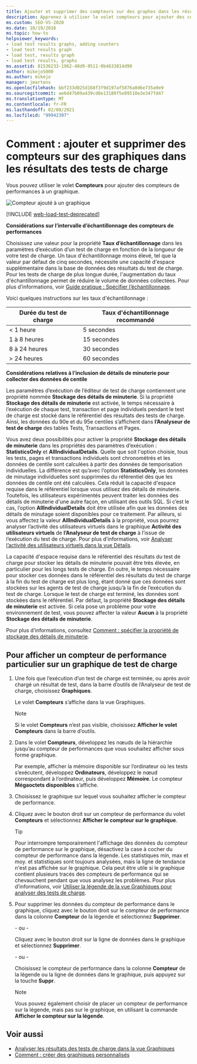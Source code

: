 ```yaml
---
title: Ajouter et supprimer des compteurs sur des graphes dans les résultats des tests de charge
description: Apprenez à utiliser le volet compteurs pour ajouter des compteurs de performance à un graphique et à propos de la propriété taux d’échantillonnage.
ms.custom: SEO-VS-2020
ms.date: 10/19/2016
ms.topic: how-to
helpviewer_keywords:
- load test results graphs, adding counters
- load test results graph
- load test, results graph
- load test results, graphs
ms.assetid: 81536233-1962-40d9-9511-0b4633814d90
author: mikejo5000
ms.author: mikejo
manager: jmartens
ms.openlocfilehash: bbf233d025d168f3f9d197af5876a0d6e735a9e9
ms.sourcegitcommit: ae6d47b09a439cd0e13180f5e89510e3e347fd47
ms.translationtype: MT
ms.contentlocale: fr-FR
ms.lasthandoff: 02/08/2021
ms.locfileid: "99942397"
---
```

# <a name="how-to-add-and-delete-counters-on-graphs-in-load-test-results"></a>Comment : ajouter et supprimer des compteurs sur des graphiques dans les résultats des tests de charge

Vous pouvez utiliser le volet **Compteurs** pour ajouter des compteurs de performances à un graphique.

![Compteur ajouté à un graphique](../test/media/ltest_selectcounter.png)

[!INCLUDE [web-load-test-deprecated](includes/web-load-test-deprecated.md)]

**Considérations sur l’intervalle d’échantillonnage des compteurs de performances**

Choisissez une valeur pour la propriété **Taux d’échantillonnage** dans les paramètres d’exécution d’un test de charge en fonction de la longueur de votre test de charge. Un taux d'échantillonnage moins élevé, tel que la valeur par défaut de cinq secondes, nécessite une capacité d'espace supplémentaire dans la base de données des résultats du test de charge. Pour les tests de charge de plus longue durée, l'augmentation du taux d'échantillonnage permet de réduire le volume de données collectées. Pour plus d’informations, voir [Guide pratique : Spécifier l’échantillonnage](../test/how-to-specify-the-sample-rate-for-a-load-test.md).

Voici quelques instructions sur les taux d'échantillonnage :

|Durée du test de charge|Taux d'échantillonnage recommandé|
|-|-----------------------------|
|\< 1 heure|5 secondes|
|1 à 8 heures|15 secondes|
|8 à 24 heures|30 secondes|
|> 24 heures|60 secondes|

**Considérations relatives à l’inclusion de détails de minuterie pour collecter des données de centile**

Les paramètres d’exécution de l’éditeur de test de charge contiennent une propriété nommée **Stockage des détails de minuterie**. Si la propriété **Stockage des détails de minuterie** est activée, le temps nécessaire à l’exécution de chaque test, transaction et page individuels pendant le test de charge est stocké dans le référentiel des résultats des tests de charge. Ainsi, les données du 90e et du 95e centiles s’affichent dans **l’Analyseur de test de charge** des tables Tests, Transactions et Pages.

Vous avez deux possibilités pour activer la propriété **Stockage des détails de minuterie** dans les propriétés des paramètres d’exécution : **StatisticsOnly** et **AllIndividualDetails**. Quelle que soit l'option choisie, tous les tests, pages et transactions individuels sont chronométrés et les données de centile sont calculées à partir des données de temporisation individuelles. La différence est qu’avec l’option **StatisticsOnly**, les données de minutage individuelles sont supprimées du référentiel dès que les données de centile ont été calculées. Cela réduit la capacité d'espace requise dans le référentiel lorsque vous utilisez des détails de minuterie. Toutefois, les utilisateurs expérimentés peuvent traiter les données des détails de minuterie d'une autre façon, en utilisant des outils SQL. Si c’est le cas, l’option **AllIndividualDetails** doit être utilisée afin que les données des détails de minutage soient disponibles pour ce traitement. Par ailleurs, si vous affectez la valeur **AllIndividualDetails** à la propriété, vous pourrez analyser l’activité des utilisateurs virtuels dans le graphique **Activité des utilisateurs virtuels** de **l’Analyseur de test de charge** à l’issue de l’exécution du test de charge. Pour plus d’informations, voir [Analyser l’activité des utilisateurs virtuels dans la vue Détails](../test/analyze-load-test-virtual-user-activity-in-the-details-view.md).

La capacité d'espace requise dans le référentiel des résultats du test de charge pour stocker les détails de minuterie pouvait être très élevée, en particulier pour les longs tests de charge. En outre, le temps nécessaire pour stocker ces données dans le référentiel des résultats du test de charge à la fin du test de charge est plus long, étant donné que ces données sont stockées sur les agents de test de charge jusqu’à la fin de l’exécution du test de charge. Lorsque le test de charge est terminé, les données sont stockées dans le référentiel. Par défaut, la propriété **Stockage des détails de minuterie** est activée. Si cela pose un problème pour votre environnement de test, vous pouvez affecter la valeur **Aucun** à la propriété **Stockage des détails de minuterie**.

Pour plus d’informations, consultez [Comment : spécifier la propriété de stockage des détails de minuterie](../test/how-to-specify-the-timing-details-storage-property-for-a-load-test.md).

## <a name="to-display-a-particular-performance-counter-on-a-load-test-graph"></a>Pour afficher un compteur de performance particulier sur un graphique de test de charge

1. Une fois que l’exécution d’un test de charge est terminée, ou après avoir chargé un résultat de test, dans la barre d’outils de l’Analyseur de test de charge, choisissez **Graphiques**.

     Le volet **Compteurs** s’affiche dans la vue Graphiques.

    > [!NOTE]
    > Si le volet **Compteurs** n’est pas visible, choisissez **Afficher le volet Compteurs** dans la barre d’outils.

2. Dans le volet **Compteurs**, développez les nœuds de la hiérarchie jusqu’au compteur de performances que vous souhaitez afficher sous forme graphique.

     Par exemple, afficher la mémoire disponible sur l’ordinateur où les tests s’exécutent, développez **Ordinateurs**, développez le nœud correspondant à l’ordinateur, puis développez **Mémoire**. Le compteur **Mégaoctets disponibles** s’affiche.

3. Choisissez le graphique sur lequel vous souhaitez afficher le compteur de performance.

4. Cliquez avec le bouton droit sur un compteur de performance du volet **Compteurs** et sélectionnez **Afficher le compteur sur le graphique**.

    > [!TIP]
    > Pour interrompre temporairement l'affichage des données du compteur de performance sur le graphique, désactivez la case à cocher du compteur de performance dans la légende. Les statistiques min, max et moy. et statistiques sont toujours analysées, mais la ligne de tendance n'est pas affichée sur le graphique. Cela peut être utile si le graphique contient plusieurs tracés des compteurs de performance qui se chevauchent pendant que vous analysez les problèmes. Pour plus d’informations, voir [Utiliser la légende de la vue Graphiques pour analyser des tests de charge](../test/use-the-graphs-view-legend-to-analyze-load-tests.md).

5. Pour supprimer les données du compteur de performance dans le graphique, cliquez avec le bouton droit sur le compteur de performance dans la colonne **Compteur** de la légende et sélectionnez **Supprimer**.

     \- ou -

     Cliquez avec le bouton droit sur la ligne de données dans le graphique et sélectionnez **Supprimer**.

     \- ou -

     Choisissez le compteur de performance dans la colonne **Compteur** de la légende ou la ligne de données dans le graphique, puis appuyez sur la touche **Suppr**.

    > [!NOTE]
    > Vous pouvez également choisir de placer un compteur de performance sur la légende, mais pas sur le graphique, en utilisant la commande **Afficher le compteur sur la légende**.

## <a name="see-also"></a>Voir aussi

- [Analyser les résultats des tests de charge dans la vue Graphiques](../test/analyze-load-test-results-in-the-graphs-view.md)
- [Comment : créer des graphiques personnalisés](../test/how-to-create-custom-graphs-in-load-test-results.md)
